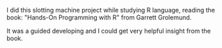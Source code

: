 I did this slotting machine project while studying R language, reading the book: "Hands-On Programming with R" from Garrett Grolemund.

It was a guided developing and I could get very helpful insight from the book.
